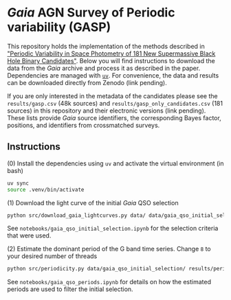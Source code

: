 # *Gaia* AGN Survey of Periodic variability (GASP)

This repository holds the implementation of the methods described in ["Periodic Variability in Space Photometry of 181 New Supermassive Black Hole Binary Candidates"](https://arxiv.org/abs/2505.16884). Below you will find instructions to download the data from the *Gaia* archive and process it as described in the paper. Dependencies are managed with [`uv`](https://docs.astral.sh/uv/). For convenience, the data and results can be downloaded directly from Zenodo (link pending). 

If you are only interested in the metadata of the candidates please see the `results/gasp.csv` (48k sources) and `results/gasp_only_candidates.csv` (181 sources) in this repository and their electronic versions (link pending). These lists provide *Gaia* source identifiers, the corresponding Bayes factor, positions, and identifiers from crossmatched surveys.


## Instructions

(0) Install the dependencies using `uv` and activate the virtual environment (in bash)

```bash
uv sync
source .venv/bin/activate
```

(1) Download the light curve of the initial *Gaia* QSO selection 

```bash
python src/download_gaia_lightcurves.py data/ data/gaia_qso_initial_selection.parquet
```

See `notebooks/gaia_qso_initial_selection.ipynb` for the selection criteria that were used.

(2) Estimate the dominant period of the G band time series. Change `8` to your desired number of threads

```bash
python src/periodicity.py data/gaia_qso_initial_selection/ results/periods 8
```

See `notebooks/gaia_qso_periods.ipynb` for details on how the estimated periods are used to filter the initial selection.

